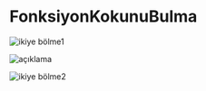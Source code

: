 # FonksiyonKokunuBulma


![ikiye bölme1](https://user-images.githubusercontent.com/83709603/117288813-92f68180-ae74-11eb-8b9e-bcfcdfcbe808.JPG)

![açıklama](https://user-images.githubusercontent.com/83709603/117290258-3eec9c80-ae76-11eb-8a3a-8b85e592806f.JPG)


![ikiye bölme2](https://user-images.githubusercontent.com/83709603/117290366-63e10f80-ae76-11eb-9f32-06cbe65f5302.JPG)
